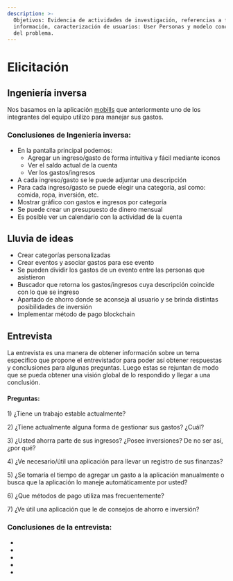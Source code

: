 ```yaml
---
description: >-
  Objetivos: Evidencia de actividades de investigación, referencias a fuentes de
  información, caracterización de usuarios: User Personas y modelo conceptual
  del problema.
---
```


# Elicitación

## Ingeniería inversa

Nos basamos en la aplicación [mobills](https://www.mobillsapp.com/es) que anteriormente uno de los integrantes del equipo utilizo para manejar sus gastos.

### Conclusiones de Ingeniería inversa:

* En la pantalla principal podemos: 
  * Agregar un ingreso/gasto de forma intuitiva y fácil mediante iconos
  * Ver el saldo actual de la cuenta
  * Ver los gastos/ingresos 
* A cada ingreso/gasto se le puede adjuntar una descripción
* Para cada ingreso/gasto se puede elegir una categoría, así como: comida, ropa, inversión, etc.
* Mostrar gráfico con gastos e ingresos por categoría
* Se puede crear un presupuesto de dinero mensual
* Es posible ver un calendario con la actividad de la cuenta

## Lluvia de ideas

* Crear categorías personalizadas
* Crear eventos y asociar gastos para ese evento
* Se pueden dividir los gastos de un evento entre las personas que asistieron
* Buscador que retorna los gastos/ingresos cuya descripción coincide con lo que se ingreso
* Apartado de ahorro donde se aconseja al usuario y se brinda distintas posibilidades de inversión
* Implementar método de pago blockchain

## Entrevista

La entrevista es una manera de obtener información sobre un tema especifico que propone el entrevistador para poder así obtener respuestas y conclusiones para algunas preguntas. Luego estas se rejuntan de modo que se pueda obtener una visión global de lo respondido y llegar a una conclusión.

#### Preguntas:

1\) ¿Tiene un trabajo estable actualmente?

2\) ¿Tiene actualmente alguna forma de gestionar sus gastos? ¿Cuál?

3\) ¿Usted ahorra parte de sus ingresos? ¿Posee inversiones? De no ser así, ¿por qué?

4\) ¿Ve necesario/útil una aplicación para llevar un registro de sus finanzas?

5\) ¿Se tomaría el tiempo de agregar un gasto a la aplicación manualmente o busca que la aplicación lo maneje automáticamente por usted?

6\) ¿Que métodos de pago utiliza mas frecuentemente?

7\) ¿Ve útil una aplicación que le de consejos de ahorro e inversión? 

### Conclusiones de la entrevista:

*
*
*
*
*
